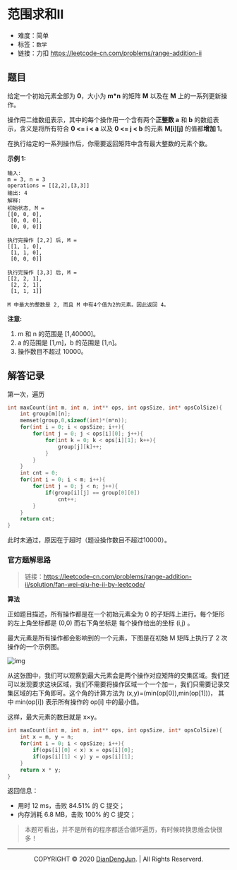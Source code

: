 # 范围求和Ⅱ

+ 难度：简单
+ 标签：`数学`
+ 链接：力扣 https://leetcode-cn.com/problems/range-addition-ii

## 题目

给定一个初始元素全部为 **0**，大小为 **m*n** 的矩阵 **M** 以及在 **M** 上的一系列更新操作。

操作用二维数组表示，其中的每个操作用一个含有两个**正整数 a** 和 **b** 的数组表示，含义是将所有符合 **0 <= i < a** 以及 **0 <= j < b** 的元素 **M\[i][j]** 的值都**增加 1**。

在执行给定的一系列操作后，你需要返回矩阵中含有最大整数的元素个数。

**示例 1:**

```
输入: 
m = 3, n = 3
operations = [[2,2],[3,3]]
输出: 4
解释: 
初始状态, M = 
[[0, 0, 0],
 [0, 0, 0],
 [0, 0, 0]]

执行完操作 [2,2] 后, M = 
[[1, 1, 0],
 [1, 1, 0],
 [0, 0, 0]]

执行完操作 [3,3] 后, M = 
[[2, 2, 1],
 [2, 2, 1],
 [1, 1, 1]]

M 中最大的整数是 2, 而且 M 中有4个值为2的元素。因此返回 4。
```

**注意:**

1. m 和 n 的范围是 [1,40000]。
2. a 的范围是 [1,m]，b 的范围是 [1,n]。
3. 操作数目不超过 10000。

## 解答记录

第一次，遍历

```c
int maxCount(int m, int n, int** ops, int opsSize, int* opsColSize){
    int group[m][n];
    memset(group,0,sizeof(int)*(m*n));
    for(int i = 0; i < opsSize; i++){
        for(int j = 0; j < ops[i][0]; j++){
            for(int k = 0; k < ops[i][1]; k++){
                group[j][k]++;
            }
        }
    }
    int cnt = 0;
    for(int i = 0; i < m; i++){
        for(int j = 0; j < n; j++){
            if(group[i][j] == group[0][0])
                cnt++;
        }
    }
    return cnt;
}
```

此时未通过，原因在于超时（题设操作数目不超过10000）。

### 官方题解思路

> 链接：https://leetcode-cn.com/problems/range-addition-ii/solution/fan-wei-qiu-he-ii-by-leetcode/

**算法**

正如题目描述，所有操作都是在一个初始元素全为 0 的子矩阵上进行。每个矩形的左上角坐标都是 (0,0) 而右下角坐标是 每个操作给出的坐标 (i,j) 。

最大元素是所有操作都会影响到的一个元素，下图是在初始 M 矩阵上执行了 2 次操作的一个示例图。

![img](https://pic.leetcode-cn.com/26e0a0c8beab6fcc0edfc099a9188179210b6b627f5a77970b672338a99f864a-image.png)

从这张图中，我们可以观察到最大元素会是两个操作对应矩阵的交集区域。我们还可以发现要求这块区域，我们不需要将操作区域一个一个加一，我们只需要记录交集区域的右下角即可。这个角的计算方法为 (x,y)=(min(op[0]),min(op[1]))， 其中 min(op[i]) 表示所有操作的 op[i] 中的最小值。

这样，最大元素的数目就是 x×y。

```c
int maxCount(int m, int n, int** ops, int opsSize, int* opsColSize){
    int x = m, y = n;
    for(int i = 0; i < opsSize; i++){
        if(ops[i][0] < x) x = ops[i][0];
        if(ops[i][1] < y) y = ops[i][1];
    }
    return x * y;
}
```

返回信息：

+ 用时 12 ms，击败 84.51% 的 C 提交；
+ 内存消耗 6.8 MB，击败 100% 的 C 提交；

> 本题可看出，并不是所有的程序都适合循环遍历，有时候转换思维会快很多！

---

<p align="center">COPYRIGHT © 2020 <a href="https://www.xxdiandeng.cn">DianDengJun</a>. | All Rights Reserverd.</p>